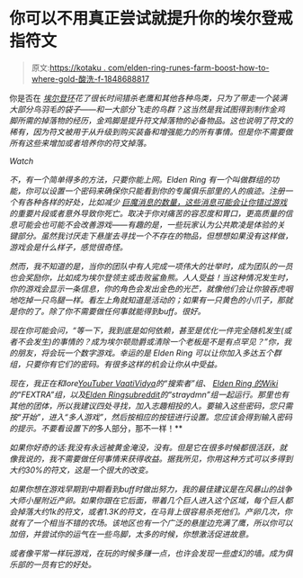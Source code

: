 # 你可以不用真正尝试就提升你的埃尔登戒指符文

> 原文:[https://kotaku . com/elden-ring-runes-farm-boost-how-to-where-gold-酸洗-f-1848688817](https://kotaku.com/elden-ring-runes-farm-boost-how-to-where-gold-pickled-f-1848688817)

你是否在 [*埃尔登环*](https://kotaku.com/elden-ring-turtle-pope-miriel-church-vows-item-bell-bea-1848681416)*花了很长时间猎杀老鹰和其他各种鸟类，只为了带走一个装满大部分鸟羽毛的袋子——和一大部分飞走的鸟群？这当然是我试图得到制作金鸡脚所需的掉落物的经历，金鸡脚是提升符文掉落物的必备物品。这也说明了符文的稀有，因为符文被用于从升级到购买装备和增强能力的所有事情。但是你不需要做所有这些来增加或者培养你的符文掉落。*

*Watch*

*不，有一个简单得多的方法，只要你能上网。Elden Ring 有一个叫做群组的功能，你可以设置一个密码来确保你只能看到你的专属俱乐部里的人的痕迹。注册一个有各种各样的好处，比如减少 [巨魔消息的数量，这些消息可能会让你错过游戏](https://kotaku.com/elden-ring-tutorial-combat-cave-pit-skip-missed-ghost-t-1848618186) 的重要片段或者意外导致你死亡。取决于你对痛苦的容忍度和胃口，更高质量的信息可能会也可能不会改善游戏——有趣的是，一些玩家认为公共欺凌是体验的关键部分。虽然我讨厌走下悬崖去寻找一个不存在的物品，但想想如果没有这样做，游戏会是什么样子，感觉很奇怪。*

*然而，我不知道的是，当你的团队中有人完成一项伟大的壮举时，成为团队的一员也会奖励你，比如成为埃尔登领主或击败鲨鱼熊。人人受益！当这种情况发生时，你的游戏会显示一条信息，你的角色会发出金色的光芒，就像他们会让你狼吞虎咽地吃掉一只鸟腿一样。看左上角就知道是活动的；如果有一只黄色的小爪子，那就是你的了。除了你不需要做任何事就能得到buff。很好。*

*现在你可能会问，“等一下，我到底是如何依赖，甚至是优化一件完全随机发生(或者不会发生)的事情的？成为埃尔顿勋爵或清除一个老板是不是有点罕见？”你，我的朋友，将会玩一个数字游戏。幸运的是 *Elden Ring* 可以让你加入多达五个群组，只要你有它们的密码。有很多这样的机会让你从中受益。*

*现在，我正在和lore[YouTuber VaatiVidya](https://www.youtube.com/channel/UCe0DNp0mKMqrYVaTundyr9w)的“搜索者”组、 [*Elden Ring* 的Wiki](https://eldenring.wiki.fextralife.com/Elden+Ring+Wiki) 的“FEXTRA”组，以及[*Elden Ring*subreddit](https://www.reddit.com/r/Eldenring/)的“straydmn”组一起运行。那里也有其他的团体，所以我建议四处寻找，加入志趣相投的人。要输入这些密码，您只需按“开始”，进入“多人游戏”，然后按相应的按钮进行设置。您应该会得到输入密码的提示。不要看设置下的*多人部分，那不一样！**

*如果你好奇的话:我没有永远被黄金淹没，没有。但是它在很多时候都很活跃，就像我说的，我不需要做任何事情来获得收益。据我所见，你用这种方式可以多得到大约30%的符文，这是一个很大的改变。*

*如果你想在游戏早期到中期看到buff时做出努力，我的最佳建议是在风暴山的战争大师小屋附近产卵。如果你跟在它后面，带着几个巨人进入这个区域，每个巨人都会掉落大约1k的符文，或者1.3K的符文，在马背上很容易杀死他们。产卵几次，你就有了一个相当不错的农场。该地区也有一个广泛的悬崖边充满了鹰，所以你可以加倍，并尝试你的运气在一些鸟脚，太多的时候，你想激活促进故意。*

*或者像平常一样玩游戏，在玩的时候多赚一点，也许会发现一些虚幻的墙。成为俱乐部的一员有它的好处。*